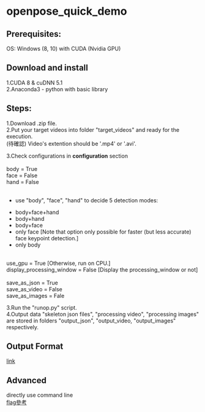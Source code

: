 # openpose_quick_demo

## Prerequisites: 
OS: Windows (8, 10) with CUDA (Nvidia GPU)

## Download and install
1.CUDA 8 & cuDNN 5.1<br/>
2.Anaconda3 - python with basic library<br/>

## Steps:
1.Download .zip file.<br/>
2.Put your target videos into folder "target_videos" and ready for the execution.<br/>
(待確認) Video's extention should be '.mp4' or '.avi'.<br/>

3.Check configurations in **configuration** section<br/>
<br/>
body = True<br/>
face = False<br/>
hand = False<br/>
<br/>
*   use "body", "face", "hand" to decide 5 detection modes:<br/>
- body+face+hand<br/>
- body+hand<br/>
- body+face<br/>
- only face [Note that option only possible for faster (but less accurate) face keypoint detection.]<br/>
- only body<br/>
<br/>
use_gpu = True [Otherwise, run on CPU.]<br/>
display_processing_window = False [Display the processing_window or not]<br/>
<br/>
save_as_json = True<br/>
save_as_video = False<br/>
save_as_images = Fale<br/>

3.Run the "runop.py" script.<br/>
4.Output data "skeleton json files", "processing video", "processing images" are stored in folders "output_json", "output_video, "output_images" respectively.

## Output Format
[link](https://github.com/CMU-Perceptual-Computing-Lab/openpose/blob/master/doc/output.md)

## Advanced 
directly use command line <br/>
[flag參考](https://github.com/CMU-Perceptual-Computing-Lab/openpose/blob/master/doc/demo_overview.md)
